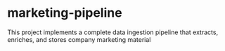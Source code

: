 # marketing-pipeline
This project implements a complete data ingestion pipeline that extracts, enriches, and stores company marketing material
